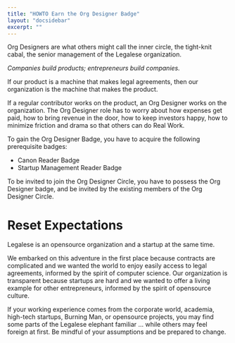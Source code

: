 ```yaml
---
title: "HOWTO Earn the Org Designer Badge"
layout: "docsidebar"
excerpt: ""
---
```

Org Designers are what others might call the inner circle, the tight-knit cabal, the senior management of the Legalese organization.

*Companies build products; entrepreneurs build companies.*

If our product is a machine that makes legal agreements, then our organization is the machine that makes the product.

If a regular contributor works on the product, an Org Designer works on the organization. The Org Designer role has to worry about how expenses get paid, how to bring revenue in the door, how to keep investors happy, how to minimize friction and drama so that others can do Real Work.

To gain the Org Designer Badge, you have to acquire the following prerequisite badges:
- Canon Reader Badge
- Startup Management Reader Badge

To be invited to join the Org Designer Circle, you have to possess the Org Designer badge, and be invited by the existing members of the Org Designer Circle.

# Reset Expectations

Legalese is an opensource organization and a startup at the same time.

We embarked on this adventure in the first place because contracts are complicated and we wanted the world to enjoy easily access to legal agreements, informed by the spirit of computer science. Our organization is transparent because startups are hard and we wanted to offer a living example for other entrepreneurs, informed by the spirit of opensource culture.

If your working experience comes from the corporate world, academia, high-tech startups, Burning Man, or opensource projects, you may find some parts of the Legalese elephant familiar … while others may feel foreign at first. Be mindful of your assumptions and be prepared to change.
